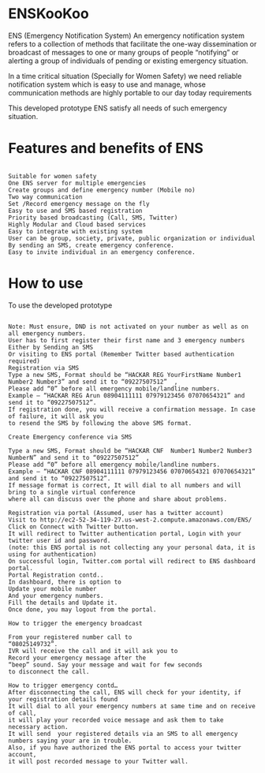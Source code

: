 # ENSKooKoo
ENS (Emergency Notification System)
 An emergency notification system refers to a collection of methods that facilitate the one-way dissemination or broadcast of messages to one or many groups of people “notifying” or alerting a group of individuals of pending or existing emergency situation.

 In a time critical situation (Specially for Women Safety) we need reliable notification system which is easy to use and manage, whose communication methods are highly portable to our day today requirements

 This developed prototype ENS satisfy all needs of such emergency situation.

# Features and benefits of ENS
~~~

Suitable for women safety
One ENS server for multiple emergencies
Create groups and define emergency number (Mobile no)
Two way communication
Set /Record emergency message on the fly
Easy to use and SMS based registration
Priority based broadcasting (Call, SMS, Twitter)
Highly Modular and Cloud based services
Easy to integrate with existing system
User can be group, society, private, public organization or individual
By sending an SMS, create emergency conference.
Easy to invite individual in an emergency conference.

~~~

# How to use

To use the developed prototype

~~~

Note: Must ensure, DND is not activated on your number as well as on all emergency numbers.
User has to first register their first name and 3 emergency numbers
Either by Sending an SMS
Or visiting to ENS portal (Remember Twitter based authentication required)
Registration via SMS
Type a new SMS, Format should be “HACKAR REG YourFirstName Number1 Number2 Number3” and send it to “09227507512”  ,
Please add “0” before all emergency mobile/landline numbers.
Example – “HACKAR REG Arun 08904111111 07979123456 07070654321” and send it to “09227507512”. 
If registration done, you will receive a confirmation message. In case of failure, it will ask you
to resend the SMS by following the above SMS format.

Create Emergency conference via SMS

Type a new SMS, Format should be “HACKAR CNF  Number1 Number2 Number3 NumberN” and send it to “09227507512”  ,
Please add “0” before all emergency mobile/landline numbers.
Example – “HACKAR CNF 08904111111 07979123456 07070654321 07070654321” and send it to “09227507512”. 
If message format is correct, It will dial to all numbers and will bring to a single virtual conference
where all can discuss over the phone and share about problems.

Registration via portal (Assumed, user has a twitter account)
Visit to http://ec2-52-34-119-27.us-west-2.compute.amazonaws.com/ENS/
Click on Connect with Twitter button.
It will redirect to Twitter authentication portal, Login with your twitter user id and password.
(note: this ENS portal is not collecting any your personal data, it is using for authentication)
On successful login, Twitter.com portal will redirect to ENS dashboard portal.
Portal Registration contd..
In dashboard, there is option to
Update your mobile number
And your emergency numbers.
Fill the details and Update it. 
Once done, you may logout from the portal.

How to trigger the emergency broadcast

From your registered number call to 
“08025149732”.
IVR will receive the call and it will ask you to 
Record your emergency message after the 
“beep” sound. Say your message and wait for few seconds
to disconnect the call.

How to trigger emergency contd…
After disconnecting the call, ENS will check for your identity, if your registration details found
It will dial to all your emergency numbers at same time and on receive of call, 
it will play your recorded voice message and ask them to take necessary action.
It will send  your registered details via an SMS to all emergency numbers saying your are in trouble.
Also, if you have authorized the ENS portal to access your twitter account, 
it will post recorded message to your Twitter wall.



~~~

